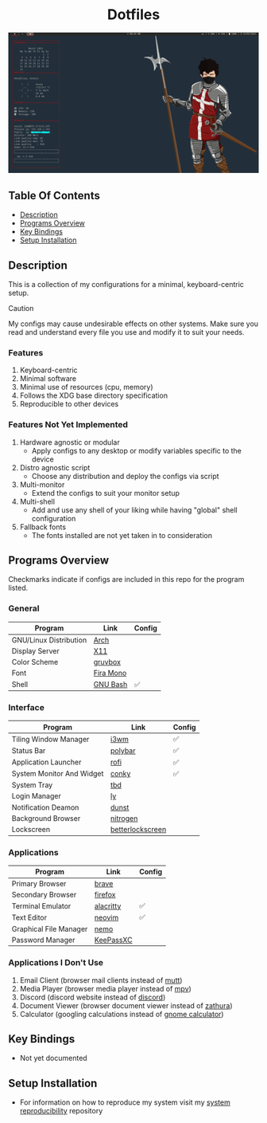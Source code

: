 <div align="center">
  <h1>Dotfiles</h1>
</div>

![image_of_rice](desktop_image.png)

## Table Of Contents

* [Description](#Description)
* [Programs Overview](#Programs-Overview)
* [Key Bindings](#Key-Bindings)
* [Setup Installation](#Setup-Installation)

## Description

This is a collection of my configurations for a minimal, keyboard-centric
setup. 

> [!CAUTION]
> My configs may cause undesirable effects on other systems. Make sure you read
> and understand every file you use and modify it to suit your needs.

### Features

1. Keyboard-centric
1. Minimal software
1. Minimal use of resources (cpu, memory)
1. Follows the XDG base directory specification
1. Reproducible to other devices

### Features Not Yet Implemented

1. Hardware agnostic or modular
    * Apply configs to any desktop or modify variables specific to the device
1. Distro agnostic script
    * Choose any distribution and deploy the configs via script
1. Multi-monitor
    * Extend the configs to suit your monitor setup
1. Multi-shell
    * Add and use any shell of your liking while having \"global\" shell 
    configuration
1. Fallback fonts
    * The fonts installed are not yet taken in to consideration

## Programs Overview

Checkmarks indicate if configs are included in this repo for the program listed.

### General

| Program                | Link                                                  | Config             |
| ---------------------- | ----------------------------------------------------- | ------------------ |
| GNU/Linux Distribution | [Arch](https://archlinux.org/)                        |                    |
| Display Server         | [X11](https://www.x.org/wiki/)                        |                    |
| Color Scheme           | [gruvbox](https://github.com/morhetz/gruvbox)         |                    |
| Font                   | [Fira Mono](https://www.nerdfonts.com/font-downloads) |                    |
| Shell                  | [GNU Bash](https://www.gnu.org/software/bash/)        | :white_check_mark: |

### Interface

| Program                   | Link                                                                     | Config             |
| ------------------------- | ------------------------------------------------------------------------ | ------------------ |
| Tiling Window Manager     | [i3wm](https://i3wm.org/)                                                | :white_check_mark: |
| Status Bar                | [polybar](https://github.com/polybar/polybar?tab=readme-ov-file)         | :white_check_mark: |
| Application Launcher      | [rofi](https://github.com/davatorium/rofi)                               | :white_check_mark: |
| System Monitor And Widget | [conky](https://github.com/brndnmtthws/conky?tab=readme-ov-file)         | :white_check_mark: |
| System Tray               | [tbd]()                                                                  |                    |
| Login Manager             | [ly](https://github.com/fairyglade/ly)                                   |                    |
| Notification Deamon       | [dunst](https://github.com/dunst-project/dunst)                          |                    |
| Background Browser        | [nitrogen](https://github.com/l3ib/nitrogen/)                            |                    |
| Lockscreen                | [betterlockscreen](https://github.com/betterlockscreen/betterlockscreen) |                    |

### Applications

| Program                | Link                                               | Config             |
| ---------------------- | -------------------------------------------------- | ------------------ |
| Primary Browser        | [brave](https://brave.com/)                        |                    |
| Secondary Browser      | [firefox](https://www.mozilla.org/en-US/)          |                    |
| Terminal Emulator      | [alacritty](https://github.com/alacritty/alacritty)| :white_check_mark: |
| Text Editor            | [neovim](https://neovim.io/)                       | :white_check_mark: |
| Graphical File Manager | [nemo](https://github.com/linuxmint/nemo)          |                    |
| Password Manager       | [KeePassXC](https://keepassxc.org/)                |                    |

### Applications I Don't Use

1. Email Client    (browser mail clients instead of [mutt](http://www.mutt.org/))
1. Media Player    (browser media player instead of [mpv](https://mpv.io/))
1. Discord         (discord website instead of [discord](https://discord.com/))
1. Document Viewer (browser document viewer instead of [zathura](https://pwmt.org/projects/zathura/))
1. Calculator      (googling calculations instead of [gnome calculator](https://apps.gnome.org/en/Calculator/))

## Key Bindings

* Not yet documented

## Setup Installation

* For information on how to reproduce my system visit my [system reproducibility]() repository

